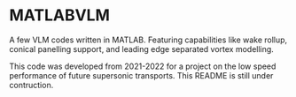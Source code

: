# MATLABVLM
A few VLM codes written in MATLAB. Featuring capabilities like wake rollup, conical panelling support, and leading edge separated vortex modelling.


This code was developed from 2021-2022 for a project on the low speed performance of future supersonic transports. This README is still under contruction.
